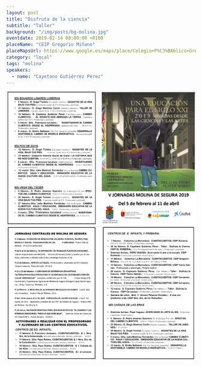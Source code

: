 ```yaml
---
layout: post
title: "Disfruta de la ciencia"
subtitle: "Taller"
background: "/img/posts/bg-molina.jpg"
eventdate: 2019-02-14 08:00:00 +0100
placeName: "CEIP Gregorio Miñano"
placeMapsUrl: https://www.google.es/maps/place/Colegio+P%C3%BAblico+Gregorio+Mi%C3%B1ano/@38.0572376,-1.2188239,17z/data=!3m1!4b1!4m5!3m4!1s0xd6478ac980c81c7:0x5a3cf2d1150f61c2!8m2!3d38.0572376!4d-1.2166352
category: "local"
tags: "molina"
speakers:
  - name: "Cayetano Gutiérrez Pérez"
---
```


![cartel](/img/posts/1folletomolina.png)
![cartel](/img/posts/2folletomolina.png)
